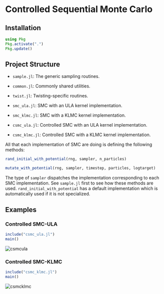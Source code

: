 
# Controlled Sequential Monte Carlo 
## Installation

```julia
using Pkg
Pkg.activate(".")
Pkg.update()
```

## Project Structure
* `sample.jl`: The generic sampling routines.
* `common.jl`: Commonly shared utilities.
* `twist.jl`: Twisting-specific routines.

* `smc_ula.jl`: SMC with an ULA kernel implementation.
* `smc_klmc.jl`: SMC with a KLMC kernel implementation.
* `csmc_ula.jl`: Controlled SMC with an ULA kernel implementation.
* `csmc_klmc.jl`: Controlled SMC with a KLMC kernel implementation.

All that each implementation of SMC are doing is defining the following methods:
```julia
rand_initial_with_potential(rng, sampler, n_particles)

mutate_with_potential(rng, sampler, timestep, particles, logtarget)
```
The type of `sampler` dispatches the implementation corresponding to each SMC implementation.
See `sample.jl` first to see how these methods are used. 
`rand_initial_with_potential` has a default implementation which is automatically used if it is not specialized.


## Examples
### Controlled SMC-ULA

```julia
include("csmc_ula.jl")
main()
```

![csmcula](https://github.com/Red-Portal/ControlledAIS/blob/main/demo/figures/csmc_ula.png)

 ### Controlled SMC-KLMC

```julia
include("csmc_klmc.jl")
main()
```

![csmcklmc](https://github.com/Red-Portal/ControlledAIS/blob/main/demo/figures/csmc_klmc.png)

